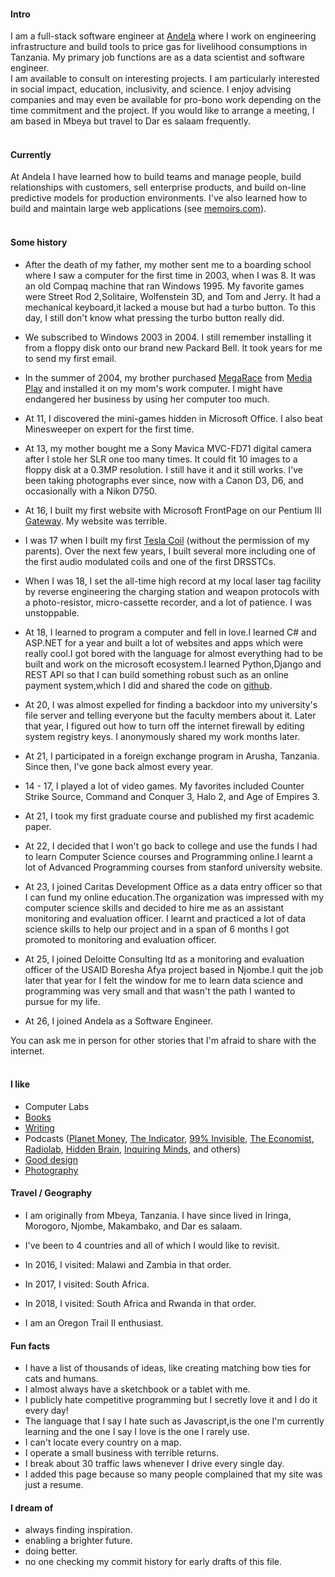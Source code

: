 #### Intro

I am a full-stack software engineer at [Andela](https://andela.com) where I work on engineering infrastructure and build tools to price gas for livelihood consumptions in Tanzania. My primary job functions are as a data scientist and software engineer.
<br>
I am available to consult on interesting projects. I am particularly interested in social impact, education, inclusivity, and science. I enjoy advising companies and may even be available for pro-bono work depending on the time commitment and the project. If you would like to arrange a meeting, I am based in Mbeya but travel to Dar es salaam frequently.
<br><br>

#### Currently

At Andela I have learned how to build teams and manage people, build relationships with customers, sell enterprise products, and build on-line predictive models for production environments. I've also learned how to build and maintain large web applications (see [memoirs.com](https://memoirs.netlify.app)).
<br><br>

#### Some history

- After the death of my father, my mother sent me to a boarding school where I saw a computer for the first time in 2003, when I was 8. It was an old Compaq machine that ran Windows 1995. My favorite games were Street Rod 2,Solitaire, Wolfenstein 3D, and Tom and Jerry. It had a mechanical keyboard,it lacked a mouse but had a turbo button. To this day, I still don't know what pressing the turbo button really did.

- We subscribed to Windows 2003 in 2004. I still remember installing it from a floppy disk onto our brand new Packard Bell. It took years for me to send my first email.

- In the summer of 2004, my brother purchased [MegaRace](https://en.wikipedia.org/wiki/MegaRace) from [Media Play](https://en.wikipedia.org/wiki/Media_Play) and installed it on my mom's work computer. I might have endangered her business by using her computer too much.

- At 11, I discovered the mini-games hidden in Microsoft Office. I also beat Minesweeper on expert for the first time.

- At 13, my mother bought me a Sony Mavica MVC-FD71 digital camera after I stole her SLR one too many times. It could fit 10 images to a floppy disk at a 0.3MP resolution. I still have it and it still works. I've been taking photographs ever since, now with a Canon D3, D6, and occasionally with a Nikon D750.

- At 16, I built my first website with Microsoft FrontPage on our Pentium III [Gateway](https://en.wikipedia.org/wiki/Gateway,_Inc.). My website was terrible.

- I was 17 when I built my first [Tesla Coil](https://en.wikipedia.org/wiki/Tesla_coil) (without the permission of my parents). Over the next few years, I built several more including one of the first audio modulated coils and one of the first DRSSTCs.

- When I was 18, I set the all-time high record at my local laser tag facility by reverse engineering the charging station and weapon protocols with a photo-resistor, micro-cassette recorder, and a lot of patience. I was unstoppable.

- At 18, I learned to program a computer and fell in love.I learned C# and ASP.NET for a year and built a lot of websites and apps which were really cool.I got bored with the language for almost everything had to be built and work on the microsoft ecosystem.I learned Python,Django and REST API so that I can build something robust such as an online payment system,which I did and shared the code on [github](https://.www.github.com/gwamakacharles).

- At 20, I was almost expelled for finding a backdoor into my university's file server and telling everyone but the faculty members about it. Later that year, I figured out how to turn off the internet firewall by editing system registry keys. I anonymously shared my work months later.

- At 21, I participated in a foreign exchange program in Arusha, Tanzania. Since then, I've gone back almost every year.

- 14 - 17, I played a lot of video games. My favorites included Counter Strike Source, Command and Conquer 3, Halo 2, and Age of Empires 3.

- At 21, I took my first graduate course and published my first academic paper.

- At 22, I decided that I won't go back to college and use the funds I had to learn Computer Science courses and Programming online.I learnt a lot of Advanced Programming courses from stanford university website.

- At 23, I joined Caritas Development Office as a data entry officer so that I can fund my online education.The organization was impressed with my computer science skills and decided to hire me as an assistant monitoring and evaluation officer. I learnt and practiced a lot of data science skills to help our project and in a span of 6 months I got promoted to monitoring and evaluation officer.

- At 25, I joined Deloitte Consulting ltd as a monitoring and evaluation officer of the USAID Boresha Afya project based in Njombe.I quit the job later that year for I felt the window for me to learn data science and programming was very small and that wasn't the path I wanted to pursue for my life.

- At 26, I joined Andela as a Software Engineer.

You can ask me in person for other stories that I'm afraid to share with the internet.
<br><br>

#### I like

- Computer Labs
- [Books](https://www.goodreads.com/gwamaka)
- [Writing](https://www.medium.com/gwamakacharles)
- Podcasts ([Planet Money](https://www.npr.org/sections/money/), [The Indicator](https://www.npr.org/podcasts/510325/the-indicator-from-planet-money), [99% Invisible](https://99percentinvisible.org/episodes/), [The Economist](http://radio.economist.com/), [Radiolab](https://www.wnycstudios.org/shows/radiolab), [Hidden Brain](https://www.npr.org/series/423302056/hidden-brain), [Inquiring Minds](https://inquiring.show), and others)
- [Good design](/)
- [Photography](https://instagram.com/gwamaka_charles)

#### Travel / Geography

- I am originally from Mbeya, Tanzania. I have since lived in
  Iringa, Morogoro, Njombe, Makambako, and Dar es salaam.

- I've been to 4 countries and all of which I would like to revisit.

- In 2016, I visited: Malawi and Zambia in that order.

- In 2017, I visited: South Africa.

- In 2018, I visited: South Africa and Rwanda in that order.


- I am an Oregon Trail II enthusiast.

#### Fun facts

- I have a list of thousands of ideas, like creating matching bow ties for cats and humans.
- I almost always have a sketchbook or a tablet with me.
- I publicly hate competitive programming but I secretly love it and I do it every day!
- The language that I say I hate such as Javascript,is the one I'm currently learning and the one I say I love is the one I rarely use.
- I can't locate every country on a map.
- I operate a small business with terrible returns.
- I break about 30 traffic laws whenever I drive every single day.
- I added this page because so many people complained that my site was just a resume.

#### I dream of

- always finding inspiration.
- enabling a brighter future.
- doing better.
- no one checking my commit history for early drafts of this file.

